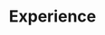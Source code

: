 ---
title: Experience
type: landing

# Optional header image (relative to `assets/media/` folder).
banner:
  caption: ''
  image: 'experience.jpg'

sections:
  - block: experience
    content:
      title: Education
      # Date format for experience
      #   Refer to https://wowchemy.com/docs/customization/#date-format
      date_format: Jan 2006
      # Experiences.
      #   Add/remove as many experience `items` below as you like.
      #   Required fields are `title`, `company`, and `date_start`.
      #   Leave `date_end` empty if it's your current employer.
      #   Begin multi-line descriptions with YAML's `|2-` multi-line prefix.
      items:
        - title: 재학 중
          company: 전북대학교 컴퓨터공학부
          company_url: 'https://cse.jbnu.ac.kr/cse/index.do'
          #company_logo: org-gc
          location: 대한민국
          date_start: '2020-03-02'
          date_end: ''
    design:
      # Choose how many columns the section has. Valid values: '1' or '2'.
      columns: '1'
    
  - block: skills
    content:
      title: Skills & Hobbies
      # Note: `username` refers to the user's folder name in `content/authors/`
      username: admin

  - block: features
    content:
      title: Interests
      items:
        - name: R
          description: 90%
          icon: r-project
          icon_pack: fab
        - name: Statistics
          description: 100%
          icon: chart-line
          icon_pack: fas
        - name: Photography
          description: 10%
          icon: camera-retro
          icon_pack: fas
---